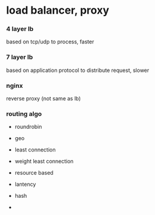 # load balancer, proxy

### 4 layer lb

based on tcp/udp to process, faster

### 7 layer lb

based on application protocol to distribute request, slower

### nginx

reverse proxy (not same as lb)

### routing algo

- roundrobin
- geo
- least connection
- weight least connection
- resource based
- lantency
- hash

-
